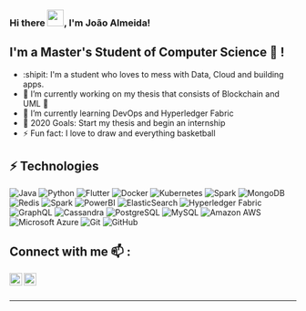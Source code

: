 ### Hi there <img src="https://github.com/TheDudeThatCode/TheDudeThatCode/blob/master/Assets/Hi.gif" width="29px">, I'm João Almeida!

## I'm a Master's Student of Computer Science 📕 !
- :shipit: I'm a student who loves to mess with Data, Cloud and building apps.
- 🔭 I’m currently working on my thesis that consists of Blockchain and UML 🤔 
- 🌱 I’m currently learning DevOps and Hyperledger Fabric
- 🥅 2020 Goals: Start my thesis and begin an internship
- ⚡ Fun fact: I love to draw and everything basketball

## ⚡ Technologies
![Java](https://img.shields.io/badge/-Java-E34A86?style=flat-square&logo=java)
![Python](https://img.shields.io/badge/-Python-black?style=flat-square&logo=Python)
![Flutter](https://img.shields.io/badge/-Flutter-black?style=flat-square&logo=flutter)
![Docker](https://img.shields.io/badge/-Docker-black?style=flat-square&logo=docker)
![Kubernetes](https://img.shields.io/badge/-Kubernetes-005571?style=flat-square&logo=kubernetes)
![Spark](https://img.shields.io/badge/-Spark-00599C?style=flat-square&logo=Apache-Spark)
![MongoDB](https://img.shields.io/badge/-MongoDB-black?style=flat-square&logo=mongodb)
![Redis](https://img.shields.io/badge/-Redis-black?style=flat-square&logo=Redis)
![Spark](https://img.shields.io/badge/-Kafka-00599C?style=flat-square&logo=Apache-Kafka)
![PowerBI](https://img.shields.io/badge/-PowerBI-C51A4A?style=flat-square&logo=Power-BI)
![ElasticSearch](https://img.shields.io/badge/-ElasticSearch-005571?style=flat-square&logo=elasticsearch)
![Hyperledger Fabric](https://img.shields.io/badge/-Hyperledger%20Fabric-005571?style=flat-square&logo=Linux-Foundation)
![GraphQL](https://img.shields.io/badge/-GraphQL-E10098?style=flat-square&logo=graphql)
![Cassandra](https://img.shields.io/badge/-Cassandra-00599C?style=flat-square&logo=Apache-Cassandra)
![PostgreSQL](https://img.shields.io/badge/-PostgreSQL-336791?style=flat-square&logo=postgresql)
![MySQL](https://img.shields.io/badge/-MySQL-black?style=flat-square&logo=mysql)
![Amazon AWS](https://img.shields.io/badge/Amazon%20AWS-232F3E?style=flat-square&logo=amazon-aws)
![Microsoft Azure](https://img.shields.io/badge/Microsoft%20Azure-232F7E?style=flat-square&logo=microsoft-azure)
![Git](https://img.shields.io/badge/-Git-black?style=flat-square&logo=git)
![GitHub](https://img.shields.io/badge/-GitHub-181717?style=flat-square&logo=github)


## Connect with me 📫 :

[<img align="left" alt="João Almeida | LinkedIn" width="22px" src="https://cdn.jsdelivr.net/npm/simple-icons@v3/icons/linkedin.svg" />][linkedin]
[<img align="left" alt="João Almeida | Instagram" width="22px" src="https://cdn.jsdelivr.net/npm/simple-icons@v3/icons/instagram.svg" />][instagram]

<br />
<br />

---

[instagram]: https://www.instagram.com/jcfd_almeida
[linkedin]: https://www.linkedin.com/in/joão-almeida-525476125

